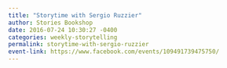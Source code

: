 ```yaml
---
title: "Storytime with Sergio Ruzzier"
author: Stories Bookshop
date: 2016-07-24 10:30:27 -0400
categories: weekly-storytelling
permalink: storytime-with-sergio-ruzzier
event-link: https://www.facebook.com/events/109491739475750/
---
```

